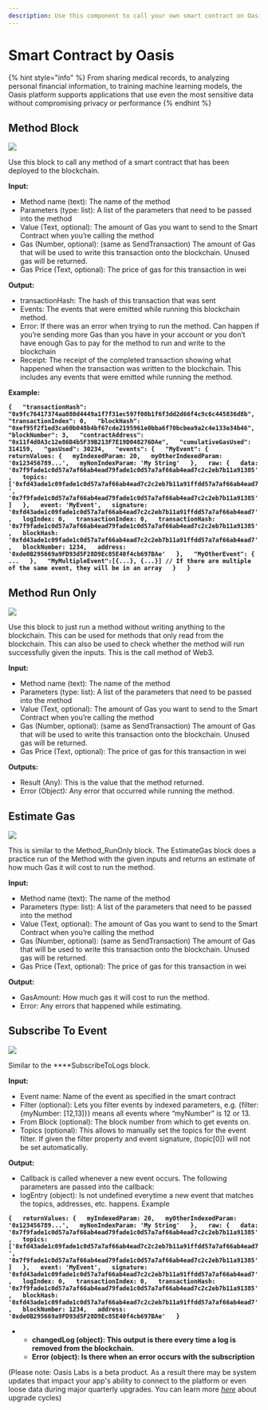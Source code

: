 ```yaml
---
description: Use this component to call your own smart contract on Oasis
---
```


# Smart Contract by Oasis

{% hint style="info" %}
From sharing medical records, to analyzing personal financial information, to training machine learning models, the Oasis platform supports applications that use even the most sensitive data without compromising privacy or performance
{% endhint %}

## **Method Block**

![](.gitbook/assets/image%20%2835%29.png)

Use this block to call any method of a smart contract that has been deployed to the blockchain.

**Input:**

* Method name \(text\): The name of the method
* Parameters \(type: list\): A list of the parameters that need to be passed into the method
* Value \(Text, optional\): The amount of Gas you want to send to the Smart Contract when you’re calling the method
* Gas \(Number, optional\): \(same as SendTransaction\) The amount of Gas that will be used to write this transaction onto the blockchain. Unused gas will be returned.
* Gas Price \(Text, optional\): The price of gas for this transaction in wei

**Output:**

* transactionHash: The hash of this transaction that was sent
* Events: The events that were emitted while running this blockchain method.
* Error: If there was an error when trying to run the method. Can happen if you’re sending more Gas than you have in your account or you don’t have enough Gas to pay for the method to run and write to the blockchain
* Receipt: The receipt of the completed transaction showing what happened when the transaction was written to the blockchain. This includes any events that were emitted while running the method.

**Example:**

**`{  
        "transactionHash": "0x9fc76417374aa880d4449a1f7f31ec597f00b1f6f3dd2d66f4c9c6c445836d8b",  
        "transactionIndex": 0,  
        "blockHash": "0xef95f2f1ed3ca60b048b4bf67cde2195961e0bba6f70bcbea9a2c4e133e34b46",  
        "blockNumber": 3,  
        "contractAddress": "0x11f4d0A3c12e86B4b5F39B213F7E19D048276DAe",  
        "cumulativeGasUsed": 314159,  
        "gasUsed": 30234,  
        "events": {  
            "MyEvent": {  
                returnValues: {  
                    myIndexedParam: 20,  
                    myOtherIndexedParam: '0x123456789...',  
                    myNonIndexParam: 'My String'  
                },  
                raw: {  
                    data: '0x7f9fade1c0d57a7af66ab4ead79fade1c0d57a7af66ab4ead7c2c2eb7b11a91385',  
                    topics: ['0xfd43ade1c09fade1c0d57a7af66ab4ead7c2c2eb7b11a91ffdd57a7af66ab4ead7', '0x7f9fade1c0d57a7af66ab4ead79fade1c0d57a7af66ab4ead7c2c2eb7b11a91385']  
                },  
                event: 'MyEvent',  
                signature: '0xfd43ade1c09fade1c0d57a7af66ab4ead7c2c2eb7b11a91ffdd57a7af66ab4ead7',  
                logIndex: 0,  
                transactionIndex: 0,  
                transactionHash: '0x7f9fade1c0d57a7af66ab4ead79fade1c0d57a7af66ab4ead7c2c2eb7b11a91385',  
                blockHash: '0xfd43ade1c09fade1c0d57a7af66ab4ead7c2c2eb7b11a91ffdd57a7af66ab4ead7',  
                blockNumber: 1234,  
                address: '0xde0B295669a9FD93d5F28D9Ec85E40f4cb697BAe'  
            },  
            "MyOtherEvent": {  
                ...  
            },  
            "MyMultipleEvent":[{...}, {...}] // If there are multiple of the same event, they will be in an array  
        }  
    }`**

## **Method Run Only**

![](.gitbook/assets/image%20%2814%29.png)

Use this block to just run a method without writing anything to the blockchain. This can be used for methods that only read from the blockchain. This can also be used to check whether the method will run successfully given the inputs. This is the call method of Web3.

**Input:**

* Method name \(text\): The name of the method
* Parameters \(type: list\): A list of the parameters that need to be passed into the method
* Value \(Text, optional\): The amount of Gas you want to send to the Smart Contract when you’re calling the method
* Gas \(Number, optional\): \(same as SendTransaction\) The amount of Gas that will be used to write this transaction onto the blockchain. Unused gas will be returned.
* Gas Price \(Text, optional\): The price of gas for this transaction in wei

**Outputs:**

* Result \(Any\): This is the value that the method returned.
* Error \(Object\): Any error that occurred while running the method.

## **Estimate Gas**

![](.gitbook/assets/image%20%2819%29.png)

This is similar to the Method\_RunOnly block. The EstimateGas block  does a practice run of the Method with the given inputs and returns an estimate of how much Gas it will cost to run the method.

**Input:**

* Method name \(text\): The name of the method
* Parameters \(type: list\): A list of the parameters that need to be passed into the method
* Value \(Text, optional\): The amount of Gas you want to send to the Smart Contract when you’re calling the method
* Gas \(Number, optional\): \(same as SendTransaction\) The amount of Gas that will be used to write this transaction onto the blockchain. Unused gas will be returned.
* Gas Price \(Text, optional\): The price of gas for this transaction in wei

**Output:**

* GasAmount: How much gas it will cost to run the method.
* Error: Any errors that happened while estimating.

## **Subscribe To Event**

![](.gitbook/assets/image%20%2842%29.png)

Similar to the ****SubscribeToLogs block.

**Input:**

* Event name: Name of the event as specified in the smart contract
* Filter \(optional\): Lets you filter events by indexed parameters, e.g. {filter: {myNumber: \[12,13\]}} means all events where “myNumber” is 12 or 13.
* From Block \(optional\): The block number from which to get events on.
* Topics \(optional\): This allows to manually set the topics for the event filter. If given the filter property and event signature, \(topic\[0\]\) will not be set automatically.

**Output:**

* Callback is called whenever a new event occurs. The following parameters are passed into the callback:
* logEntry \(object\): Is not undefined everytime a new event that matches the topics, addresses, etc. happens. Example

**`{  
    returnValues: {  
        myIndexedParam: 20,  
        myOtherIndexedParam: '0x123456789...',  
        myNonIndexParam: 'My String'  
    },  
    raw: {  
        data: '0x7f9fade1c0d57a7af66ab4ead79fade1c0d57a7af66ab4ead7c2c2eb7b11a91385',  
        topics: ['0xfd43ade1c09fade1c0d57a7af66ab4ead7c2c2eb7b11a91ffdd57a7af66ab4ead7', '0x7f9fade1c0d57a7af66ab4ead79fade1c0d57a7af66ab4ead7c2c2eb7b11a91385']  
    },  
    event: 'MyEvent',  
    signature: '0xfd43ade1c09fade1c0d57a7af66ab4ead7c2c2eb7b11a91ffdd57a7af66ab4ead7',  
    logIndex: 0,  
    transactionIndex: 0,  
    transactionHash: '0x7f9fade1c0d57a7af66ab4ead79fade1c0d57a7af66ab4ead7c2c2eb7b11a91385',  
    blockHash: '0xfd43ade1c09fade1c0d57a7af66ab4ead7c2c2eb7b11a91ffdd57a7af66ab4ead7',  
    blockNumber: 1234,  
    address: '0xde0B295669a9FD93d5F28D9Ec85E40f4cb697BAe'  
}`**

* * **changedLog \(object\): This output is there every time a log is removed from the blockchain.**
  * **Error \(object\): Is there when an error occurs with the subscription**

\(Please note: Oasis Labs is a beta product. As a result there may be system updates that impact your app's ability to connect to the platform or even loose data during major quarterly upgrades. You can learn more [_here_](http://docs.oasiscloud.io/en/latest/dashboard-quickstart/) about upgrade cycles\)

